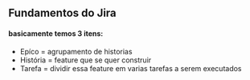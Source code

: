## Fundamentos do Jira
#### basicamente temos 3 itens:
- Epíco = agrupamento de historias 
- História = feature que se quer construir
- Tarefa = dividir essa feature em varias tarefas a serem executados
